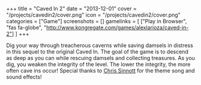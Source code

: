 +++
title = "Caved In 2"
date = "2013-12-01"
cover = "/projects/cavedin2/cover.png"
icon = "/projects/cavedin2/cover.png"
categories = ["Game"]
screenshots = []
gamelinks = [
    ["Play in Browser", "fas fa-globe", "http://www.kongregate.com/games/alexlarioza/caved-in-2"]
]
+++

Dig your way through treacherous caverns while saving damsels in distress in this sequel to the original Caved In. The goal of the game is to descend as deep as you can while rescuing damsels and collecting treasures. As you dig, you weaken the integrity of the level. The lower the integrity, the more often cave ins occur! Special thanks to [Chris Sinnott](http://www.sinnottsoundworks.com/) for the theme song and sound effects!